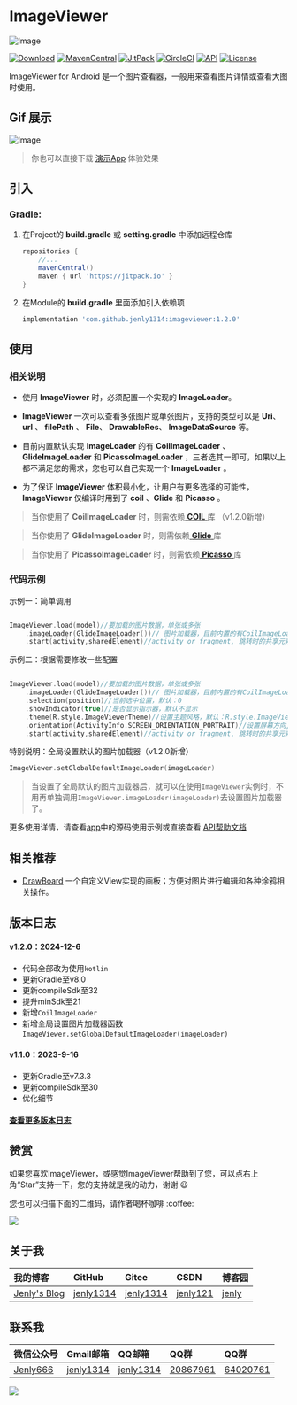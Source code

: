 # ImageViewer

![Image](app/src/main/ic_launcher-web.png)

[![Download](https://img.shields.io/badge/download-App-blue.svg)](https://raw.githubusercontent.com/jenly1314/ImageViewer/master/app/release/app-release.apk)
[![MavenCentral](https://img.shields.io/maven-central/v/com.github.jenly1314/imageviewer)](https://repo1.maven.org/maven2/com/github/jenly1314/imageviewer)
[![JitPack](https://jitpack.io/v/jenly1314/ImageViewer.svg)](https://jitpack.io/#jenly1314/ImageViewer)
[![CircleCI](https://circleci.com/gh/jenly1314/ImageViewer.svg?style=svg)](https://circleci.com/gh/jenly1314/ImageViewer)
[![API](https://img.shields.io/badge/API-21%2B-blue.svg?style=flat)](https://android-arsenal.com/api?level=21)
[![License](https://img.shields.io/badge/license-MIT-blue.svg)](https://opensource.org/licenses/mit-license.php)

ImageViewer for Android 是一个图片查看器，一般用来查看图片详情或查看大图时使用。

## Gif 展示

![Image](GIF.gif)

> 你也可以直接下载 [演示App](https://raw.githubusercontent.com/jenly1314/ImageViewer/master/app/release/app-release.apk) 体验效果

## 引入

### Gradle:

1. 在Project的 **build.gradle** 或 **setting.gradle** 中添加远程仓库

    ```gradle
    repositories {
        //...
        mavenCentral()
        maven { url 'https://jitpack.io' }
    }
    ```

2. 在Module的 **build.gradle** 里面添加引入依赖项

    ```gradle
    implementation 'com.github.jenly1314:imageviewer:1.2.0'
    ```

## 使用

### 相关说明

* 使用 **ImageViewer** 时，必须配置一个实现的 **ImageLoader**。

* **ImageViewer** 一次可以查看多张图片或单张图片，支持的类型可以是 **Uri**、 **url** 、 **filePath** 、 **File**、 **DrawableRes**、 **ImageDataSource** 等。

* 目前内置默认实现 **ImageLoader** 的有 **CoilImageLoader** 、 **GlideImageLoader** 和 **PicassoImageLoader** ，三者选其一即可，如果以上都不满足您的需求，您也可以自己实现一个 **ImageLoader** 。

* 为了保证 **ImageViewer** 体积最小化，让用户有更多选择的可能性， **ImageViewer** 仅编译时用到了 **coil** 、**Glide** 和 **Picasso** 。

> 当你使用了 **CoilImageLoader** 时，则需依赖[ **COIL** ](https://github.com/coil-kt/coil)库 （v1.2.0新增）

> 当你使用了 **GlideImageLoader** 时，则需依赖[ **Glide** ](https://github.com/bumptech/glide)库

> 当你使用了 **PicassoImageLoader** 时，则需依赖[ **Picasso** ](https://github.com/square/picasso)库

### 代码示例

示例一：简单调用

```kotlin

ImageViewer.load(model)//要加载的图片数据，单张或多张
    .imageLoader(GlideImageLoader())// 图片加载器，目前内置的有CoilImageLoader、GlideImageLoader和PicassoImageLoader，也可以自己实现
    .start(activity,sharedElement)//activity or fragment, 跳转时的共享元素视图

```

示例二：根据需要修改一些配置
```kotlin

ImageViewer.load(model)//要加载的图片数据，单张或多张
    .imageLoader(GlideImageLoader())// 图片加载器，目前内置的有CoilImageLoader、GlideImageLoader和PicassoImageLoader，也可以自己实现
    .selection(position)//当前选中位置，默认：0
    .showIndicator(true)//是否显示指示器，默认不显示
    .theme(R.style.ImageViewerTheme)//设置主题风格，默认：R.style.ImageViewerTheme
    .orientation(ActivityInfo.SCREEN_ORIENTATION_PORTRAIT)//设置屏幕方向,默认：ActivityInfo.SCREEN_ORIENTATION_BEHIND
    .start(activity,sharedElement)//activity or fragment, 跳转时的共享元素视图

```

特别说明：全局设置默认的图片加载器（v1.2.0新增）

```kotlin
ImageViewer.setGlobalDefaultImageLoader(imageLoader)
```
> 当设置了全局默认的图片加载器后，就可以在使用`ImageViewer`实例时，不用再单独调用`ImageViewer.imageLoader(imageLoader)`去设置图片加载器了。


更多使用详情，请查看[app](app)中的源码使用示例或直接查看 [API帮助文档](https://jenly1314.github.io/ImageViewer/api/)

## 相关推荐

- [DrawBoard](https://dgithub.xyz/jenly1314/DrawBoard) 一个自定义View实现的画板；方便对图片进行编辑和各种涂鸦相关操作。

<!-- end -->

## 版本日志

#### v1.2.0：2024-12-6
* 代码全部改为使用`kotlin`
* 更新Gradle至v8.0
* 更新compileSdk至32
* 提升minSdk至21
* 新增`CoilImageLoader`
* 新增全局设置图片加载器函数 `ImageViewer.setGlobalDefaultImageLoader(imageLoader)`

#### v1.1.0：2023-9-16
* 更新Gradle至v7.3.3
* 更新compileSdk至30
* 优化细节

#### [查看更多版本日志](CHANGELOG.md)

## 赞赏

如果您喜欢ImageViewer，或感觉ImageViewer帮助到了您，可以点右上角“Star”支持一下，您的支持就是我的动力，谢谢 :smiley:
<p>您也可以扫描下面的二维码，请作者喝杯咖啡 :coffee:

<div>
   <img src="https://jenly1314.github.io/image/page/rewardcode.png">
</div>

## 关于我

| 我的博客                                                                                | GitHub                                                                                  | Gitee                                                                                  | CSDN                                                                                 | 博客园                                                                            |
|:------------------------------------------------------------------------------------|:----------------------------------------------------------------------------------------|:---------------------------------------------------------------------------------------|:-------------------------------------------------------------------------------------|:-------------------------------------------------------------------------------|
| <a title="我的博客" href="https://jenly1314.github.io" target="_blank">Jenly's Blog</a> | <a title="GitHub开源项目" href="https://github.com/jenly1314" target="_blank">jenly1314</a> | <a title="Gitee开源项目" href="https://gitee.com/jenly1314" target="_blank">jenly1314</a>  | <a title="CSDN博客" href="http://blog.csdn.net/jenly121" target="_blank">jenly121</a>  | <a title="博客园" href="https://www.cnblogs.com/jenly" target="_blank">jenly</a>  |

## 联系我

| 微信公众号        | Gmail邮箱                                                                          | QQ邮箱                                                                              | QQ群                                                                                                                       | QQ群                                                                                                                       |
|:-------------|:---------------------------------------------------------------------------------|:----------------------------------------------------------------------------------|:--------------------------------------------------------------------------------------------------------------------------|:--------------------------------------------------------------------------------------------------------------------------|
| [Jenly666](http://weixin.qq.com/r/wzpWTuPEQL4-ract92-R) | <a title="给我发邮件" href="mailto:jenly1314@gmail.com" target="_blank">jenly1314</a> | <a title="给我发邮件" href="mailto:jenly1314@vip.qq.com" target="_blank">jenly1314</a> | <a title="点击加入QQ群" href="https://qm.qq.com/cgi-bin/qm/qr?k=6_RukjAhwjAdDHEk2G7nph-o8fBFFzZz" target="_blank">20867961</a> | <a title="点击加入QQ群" href="https://qm.qq.com/cgi-bin/qm/qr?k=Z9pobM8bzAW7tM_8xC31W8IcbIl0A-zT" target="_blank">64020761</a> |

<div>
   <img src="https://jenly1314.github.io/image/page/footer.png">
</div>
